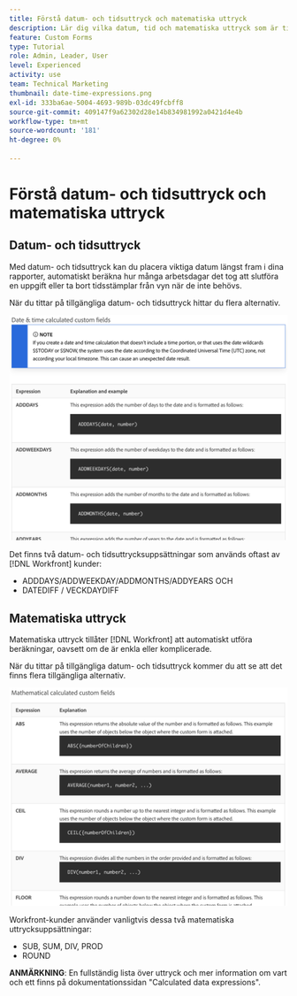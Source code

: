 ```yaml
---
title: Förstå datum- och tidsuttryck och matematiska uttryck
description: Lär dig vilka datum, tid och matematiska uttryck som är tillgängliga och vilka som är tillgängliga när du skapar anpassade data i Adobe [!UICONTROL Workfront].
feature: Custom Forms
type: Tutorial
role: Admin, Leader, User
level: Experienced
activity: use
team: Technical Marketing
thumbnail: date-time-expressions.png
exl-id: 333ba6ae-5004-4693-989b-03dc49fcbff8
source-git-commit: 409147f9a62302d28e14b834981992a0421d4e4b
workflow-type: tm+mt
source-wordcount: '181'
ht-degree: 0%

---
```


# Förstå datum- och tidsuttryck och matematiska uttryck

## Datum- och tidsuttryck

Med datum- och tidsuttryck kan du placera viktiga datum längst fram i dina rapporter, automatiskt beräkna hur många arbetsdagar det tog att slutföra en uppgift eller ta bort tidsstämplar från vyn när de inte behövs.

När du tittar på tillgängliga datum- och tidsuttryck hittar du flera alternativ.

![Exempeluttryck för datum och tid](assets/datetimeexpressions01.png)

Det finns två datum- och tidsuttrycksuppsättningar som används oftast av [!DNL Workfront] kunder:

* ADDDAYS/ADDWEEKDAY/ADDMONTHS/ADDYEARS OCH
* DATEDIFF / VECKDAYDIFF

## Matematiska uttryck

Matematiska uttryck tillåter [!DNL Workfront] att automatiskt utföra beräkningar, oavsett om de är enkla eller komplicerade.

När du tittar på tillgängliga datum- och tidsuttryck kommer du att se att det finns flera tillgängliga alternativ.

![Exempel på matematiska uttryck](assets/datetimeexpressions02.png)

Workfront-kunder använder vanligtvis dessa två matematiska uttrycksuppsättningar:

* SUB, SUM, DIV, PROD
* ROUND

<b>ANMÄRKNING</b>: En fullständig lista över uttryck och mer information om vart och ett finns på dokumentationssidan &quot;Calculated data expressions&quot;.